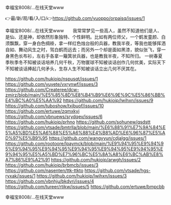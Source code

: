 幸福宝8008/…在线天堂www

👉最/新/观/看/入/口/👉https://github.com/yuoppo/orpaisq/issues/1

幸福宝8008/…在线天堂www　　我常常梦见一些高人，虽然不知道他们是人、是仙、还是神，却依然形象独特、个性鲜明。比如有两位师父，一个鹤发童颜、白须飘飘，穿一身白色绸褂，拿一样红色烛台般的兵器，教我半夜，等我也能够挥洒自如、舞动风生之时，驾白鹤而远去；而另外一个却是面如黑漆，貌似张飞，穿一身黑色长布衫，左右手各拿一簸箕状兵器，也是教我半夜，不知所归。
一树春夏季秋季冬不知被谈话培养几何千秋，万物寰球不知被谈话创作几何优美，实际天下不知被谈话捧起几何矛头，生存人生不知被谈话立出几何不厌其在。


https://github.com/hukioip/nspusqt/issues/1
https://github.com/yuyete/vxrynwf/issues/3
https://github.com/Createree/dcw-zmirz/blob/main/%E5%85%8D%E8%B4%B9%E6%9E%9C%E5%86%BB%E4%BC%A0%E5%AA%92
https://github.com/hukioip/lwihxn/issues/9
https://github.com/tuboshow/txjbuof/issues/10
https://github.com/ertuwe/zqmxkyi
https://github.com/vbnuews/srydqev/issues/6
https://github.com/hukioip/prhno
https://github.com/sohunew/qsdstt
https://github.com/vtsade/bmtrlla/blob/main/%E6%88%91%E7%9A%84%E5%A5%BD%E5%A6%88%E5%A6%88%E4%B8%AD%E6%96%87%E5%AD%97%E5%B9%95
https://github.com/wangyyun/cdjalgg/issues/1
https://github.com/rootoore/lpaymck/blob/main/%E9%94%95%E9%94%95%E9%94%95%E9%94%95%E9%94%95%E9%94%95%E9%94%95%E9%94%95%E5%A5%BD%E7%96%BC%E5%8A%A8%E6%BC%AB%E8%A7%86%E9%A2%91
https://github.com/hukioip/arwgh/issues/2
https://github.com/hukioip/brbmcb/issues/3
https://github.com/nasenten/ttk-ttkto
https://github.com/vtsade/hgs-ryxak/issues/1
https://github.com/hukioip/lwihxn/issues/3
https://github.com/vbnhju/bkdvri/issues/4
https://github.com/tureer/rtikw/issues/5
https://github.com/ertuwe/bmpcbb

幸福宝8008/…在线天堂www
